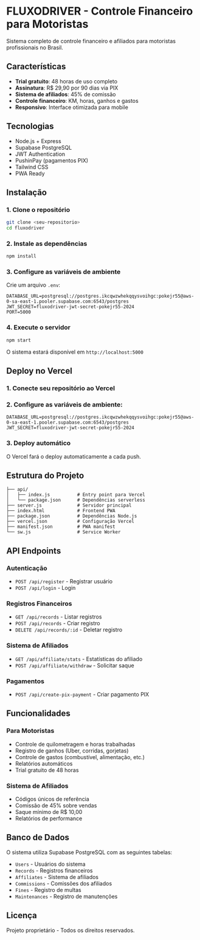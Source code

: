 # FLUXODRIVER - Controle Financeiro para Motoristas

Sistema completo de controle financeiro e afiliados para motoristas profissionais no Brasil.

## Características

- **Trial gratuito**: 48 horas de uso completo
- **Assinatura**: R$ 29,90 por 90 dias via PIX
- **Sistema de afiliados**: 45% de comissão
- **Controle financeiro**: KM, horas, ganhos e gastos
- **Responsivo**: Interface otimizada para mobile

## Tecnologias

- Node.js + Express
- Supabase PostgreSQL
- JWT Authentication
- PushinPay (pagamentos PIX)
- Tailwind CSS
- PWA Ready

## Instalação

### 1. Clone o repositório
```bash
git clone <seu-repositorio>
cd fluxodriver
```

### 2. Instale as dependências
```bash
npm install
```

### 3. Configure as variáveis de ambiente
Crie um arquivo `.env`:
```env
DATABASE_URL=postgresql://postgres.ikcqwzwhekqqysvoihgc:pokejr55@aws-0-sa-east-1.pooler.supabase.com:6543/postgres
JWT_SECRET=fluxodriver-jwt-secret-pokejr55-2024
PORT=5000
```

### 4. Execute o servidor
```bash
npm start
```

O sistema estará disponível em `http://localhost:5000`

## Deploy no Vercel

### 1. Conecte seu repositório ao Vercel

### 2. Configure as variáveis de ambiente:
```
DATABASE_URL=postgresql://postgres.ikcqwzwhekqqysvoihgc:pokejr55@aws-0-sa-east-1.pooler.supabase.com:6543/postgres
JWT_SECRET=fluxodriver-jwt-secret-pokejr55-2024
```

### 3. Deploy automático
O Vercel fará o deploy automaticamente a cada push.

## Estrutura do Projeto

```
├── api/
│   ├── index.js          # Entry point para Vercel
│   └── package.json      # Dependências serverless
├── server.js             # Servidor principal
├── index.html            # Frontend PWA
├── package.json          # Dependências Node.js
├── vercel.json           # Configuração Vercel
├── manifest.json         # PWA manifest
└── sw.js                 # Service Worker
```

## API Endpoints

### Autenticação
- `POST /api/register` - Registrar usuário
- `POST /api/login` - Login

### Registros Financeiros
- `GET /api/records` - Listar registros
- `POST /api/records` - Criar registro
- `DELETE /api/records/:id` - Deletar registro

### Sistema de Afiliados
- `GET /api/affiliate/stats` - Estatísticas do afiliado
- `POST /api/affiliate/withdraw` - Solicitar saque

### Pagamentos
- `POST /api/create-pix-payment` - Criar pagamento PIX

## Funcionalidades

### Para Motoristas
- Controle de quilometragem e horas trabalhadas
- Registro de ganhos (Uber, corridas, gorjetas)
- Controle de gastos (combustível, alimentação, etc.)
- Relatórios automáticos
- Trial gratuito de 48 horas

### Sistema de Afiliados
- Códigos únicos de referência
- Comissão de 45% sobre vendas
- Saque mínimo de R$ 10,00
- Relatórios de performance

## Banco de Dados

O sistema utiliza Supabase PostgreSQL com as seguintes tabelas:
- `Users` - Usuários do sistema
- `Records` - Registros financeiros
- `Affiliates` - Sistema de afiliados
- `Commissions` - Comissões dos afiliados
- `Fines` - Registro de multas
- `Maintenances` - Registro de manutenções

## Licença

Projeto proprietário - Todos os direitos reservados.